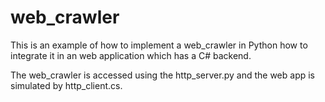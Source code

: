 # web_crawler
This is an example of how to implement a web_crawler in Python how to integrate it in an web application which has a C# backend.

The web_crawler is accessed using the http_server.py and the web app is simulated by http_client.cs.
